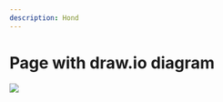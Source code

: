 ```yaml
---
description: Hond
---
```


# Page with draw.io diagram

![](https://viewer.diagrams.net/?tags=%7B%7D&highlight=0000ff&edit=_blank&layers=1&nav=1&title=Diagram%20zonder%20titel.drawio#R7VvZcuI4FP0aHpPywpZHIEt3TzpDN5lkXgUWoEG2GFmE0F%2FfV7a8KoCd4HZCqEpVrGtZtnSOro6OTcMeuM83HC3n35mDacMynOeGfdmwLLN5YcI%2FGdmoiGFaYWTGiaNiSWBEfuGoooquiIP9TEXBGBVkmQ1OmOfhicjEEOdsna02ZTR71yWaYS0wmiCqRx%2BJI%2BZhtGt1kvgXTGbz6M5m%2ByI846KosuqJP0cOW6dC9lXDHnDGRHjkPg8wlaMXjcvj180jvV20b7798P9H%2F%2FT%2Fur97OAsbuy5zSdwFjj3x6qZ%2FLabXXx6a%2F%2F27HF7%2FWBs3vfG3M3WJ8YToSo3XEHOfearHYhMNo78mLkUelPpT5omROgOD0EeUzDw4nsDTYQ6BJ8wFAQR66oRgS4hO5oQ6t2jDVrIPvkCTRVTqzxknv6BZROGUCQE4zYUik9XO1BjJKyFsQJRjH%2BoMo4Ex49At8oWqM2GUoqVPxsEDyyou4jPi9ZkQzI0aYivPwY4qxUgHBcHZIuaOvL4gHAo2ORr4OUVGBc8NZi4WfANV1NmYadFci8rrhLhmW8XmadLaXTVh1GSZxW3Ht%2FsJkwt5MxiE5H527n7NgvcDRDK3QxSA95DAfTmMfpqGcJDqahIKyFmCqKZG1DvkYo2mMNIiRUmKp2IrIf0lmhBvdhvUuWwmkZ%2BqpzLE4NopDcgwJ46DvYAsAgkU8kkyZMmIJ4KhaPXhDwZsYJy3Gi14oAGUzaQMf7I6FwPmAa8QCQiEgaxrLAn7ArV2Ttv91NpkESuLbJpIGUjL4mfpiWbOPEnGu5U7hrRxbEjuyChz4VJ1WBXeLatmvG0N7ysXEXlZz3EgR%2FsnwA8KeKdbM%2BBNDXANYUoC%2FaBGw3xxbd0DvwtAyuYivO8lHS7PTI0Tts4J%2BwX8KRpjOmQ%2BEYTJ9nlYN8eLurK2aTSLobpj%2BX8TqC09a6%2F4ZI58mbhBdi1geIOjI5zPlYFq1p2b2xqqI7FyZDcLqn7jpPoPp%2FrNnOq329WqfjOn%2Bu3u%2B1X9ne1MPVbdWDDttAvT7L3sALoalj14euneWMZ3WEqODsmDCsLSeNe%2BA7g4CcKDg1pU5VelB03dL%2FwKid%2B4AjSCpdYy7pkse5zJ1o5sRqc1ULMqjLt1J2pT99pusFxxR9glHuIS8Hu0wLpJ%2FNHxrQrS%2BiV%2F9AC7sjH2nJ584QKlMWVSbfchpOS4aYTFa0KjlWuPXs4uf9iZ4WjqYDpm66sk0A8CcCJiSmm17TPYluL9kMH%2BYoYL7Obk0%2B4E9iUgOaZIkKfse6cd2nwoiZvocsvI6nLLsLNNhJ1UV6Vf9JRtKBwFraGDWfW69zfkbIp9n%2Bly%2FbTDrH6Haed3fEV3mB1jL4lf2GDazQIbzM772GCaum05QhSpjPsJ17Z48n6cjaWpu5Qaep99p1Ee1qL7x8q2GrpL%2BakUS4TYu5YsZi7Td14pWexcQ1Yn9yxVSxbdaNz2mvIkWKoXLC2jm6FD4Q9hLHPHIrNdsbRaH%2BhDGN1HHQmOsf7y5rMolk5her0bxaJ7owMijk9zHtQBL49z7Ra4pdulkLTF8X22VjPQtX%2F8YumWKSh7uYpbxoA5J8APDHjhD2OqQ1w3VAcwJuIInYO6sbZfKcYOh7VuaGogf3qDoTyurYIyrCqHwdK9vweAyDnGBbo6FNu1Z2Ld%2Fvt7JZYraS%2F05LvKWzkPTogWRvSi9nxbzvpjy2Csy5l7sS9o1m%2F1qbHd6%2FRFWO61%2BhTOkkppW6OpHuiNrl%2F8PicmjJVtoqjr12ruaWiL66c1dJZ%2F45Rrh02nPq7EOLR049A4P4%2BAT%2BgamHGpRLAn7YyVJReu4X00WcwC%2Fg4YZRzOeywxIJXbbRXPCdH8Uj%2B5VI%2FViH9%2BVtyoO3sjoyJi%2FjG4dPOsOFaRfvqoYB1m9kff5P5x6HTPjEIv5AKPtnqfKTmeR1VXwUUc%2FFij78a6lIv%2BRmJoBNjGleLrxMVhmGJnXfwoSb%2BFK1BMfnAdVk9%2Bt25f%2FQY%3D)
